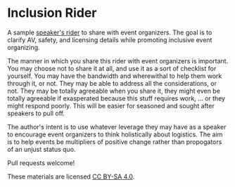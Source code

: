 # Inclusion Rider
A sample [speaker's rider](https://en.wikipedia.org/wiki/Inclusion_rider) to share with event organizers. The goal is to clarify AV, safety, and licensing details while promoting inclusive event organizing.

The manner in which you share this rider with event organizers is important. You may choose not to share it at all, and use it as a sort of checklist for yourself. You may have the bandwidth and wherewithal to help them work through it, or not. They may be able to address all the considerations, or not. They may be totally agreeable when you share it, they might even be totally agreeable if exasperated because this stuff requires work, ... or they might respond poorly. This will be easier for seasoned and sought after speakers to pull off.

The author's intent is to use whatever leverage they may have as a speaker to encourage event organizers to think holistically about logistics. The aim is to help events be multipliers of positive change rather than propogators of an unjust status quo.

Pull requests welcome!

These materials are licensed [CC BY-SA 4.0](https://creativecommons.org/licenses/by-sa/4.0/).
